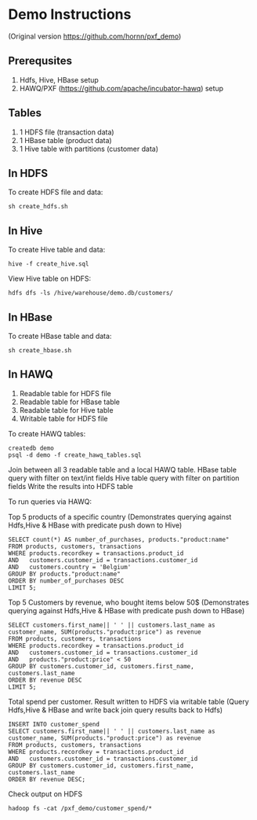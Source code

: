 # Demo Instructions
(Original version https://github.com/hornn/pxf_demo)
## Prerequsites
1. Hdfs, Hive, HBase setup
2. HAWQ/PXF (https://github.com/apache/incubator-hawq) setup

## Tables

1. 1 HDFS file (transaction data)
2. 1 HBase table (product data)
3. 1 Hive table with partitions (customer data)

## In HDFS
To create HDFS file and data:
```
sh create_hdfs.sh
```

## In Hive
To create Hive table and data:
```
hive -f create_hive.sql
```

View Hive table on HDFS:
```
hdfs dfs -ls /hive/warehouse/demo.db/customers/
```

## In HBase
To create HBase table and data:
```
sh create_hbase.sh
```

## In HAWQ

1. Readable table for HDFS file
2. Readable table for HBase table
3. Readable table for Hive table
4. Writable table for HDFS file

To create HAWQ tables:
```
createdb demo
psql -d demo -f create_hawq_tables.sql
```

Join between all 3 readable table and a local HAWQ table.
HBase table query with filter on text/int fields
Hive table query with filter on partition fields
Write the results into HDFS table

To run queries via HAWQ:

Top 5 products of a specific country (Demonstrates querying against Hdfs,Hive & HBase with predicate push down to Hive) 
```
SELECT count(*) AS number_of_purchases, products."product:name"
FROM products, customers, transactions
WHERE products.recordkey = transactions.product_id
AND   customers.customer_id = transactions.customer_id
AND   customers.country = 'Belgium'
GROUP BY products."product:name"
ORDER BY number_of_purchases DESC
LIMIT 5;
```

Top 5 Customers by revenue, who bought items below 50$ (Demonstrates querying against Hdfs,Hive & HBase with predicate push down to HBase)
```
SELECT customers.first_name|| ' ' || customers.last_name as customer_name, SUM(products."product:price") as revenue
FROM products, customers, transactions
WHERE products.recordkey = transactions.product_id
AND   customers.customer_id = transactions.customer_id
AND   products."product:price" < 50
GROUP BY customers.customer_id, customers.first_name, customers.last_name
ORDER BY revenue DESC
LIMIT 5;
```

Total spend per customer. Result written to HDFS via writable table (Query Hdfs,Hive & HBase and write back join query results back to Hdfs)

```
INSERT INTO customer_spend
SELECT customers.first_name|| ' ' || customers.last_name as customer_name, SUM(products."product:price") as revenue
FROM products, customers, transactions
WHERE products.recordkey = transactions.product_id
AND   customers.customer_id = transactions.customer_id
GROUP BY customers.customer_id, customers.first_name, customers.last_name
ORDER BY revenue DESC;
```

Check output on HDFS
```
hadoop fs -cat /pxf_demo/customer_spend/*
```
